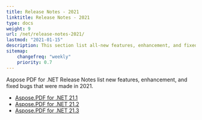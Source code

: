 ```yaml
---
title: Release Notes - 2021
linktitle: Release Notes - 2021
type: docs
weight: 9
url: /net/release-notes-2021/
lastmod: "2021-01-15"
description: This section list all-new features, enhancement, and fixed bugs by Aspose.PDF for .NET library in 2021.
sitemap:
    changefreq: "weekly"
    priority: 0.7
---
```


Aspose PDF for .NET Release Notes list new features, enhancement, and fixed bugs that were made in 2021. 

- [Aspose.PDF for .NET 21.1](/pdf/net/aspose-pdf-for-net-21-1-release-notes/)
- [Aspose.PDF for .NET 21.2](/pdf/net/aspose-pdf-for-net-21-2-release-notes/)
- [Aspose.PDF for .NET 21.3](/pdf/net/aspose-pdf-for-net-21-3-release-notes/)
